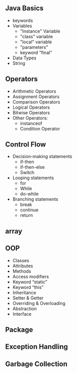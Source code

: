 ## Java Basics  
- keywords
- Variables  
  + "Instance" Variable  
  + "class" variable  
  + "local" variable  
  + "parameters"  
  + keyword “final”  
- Data Types
- String  

## Operators
- Arithmetic Operators
- Assignment Operators
- Comparison Operators
- Logical Operators
- Bitwise Operators
- Other Operators:
 	+ instanceof
  + Condition Operator

## Control Flow   
- Decision-making statements  
  + if-then  
  + if-then-else  
  + Switch  
- Looping statements  
  + for  
  + While  
  + do-while  
- Branching statements 
  + break 
  + continue 
  + return  

## array

## OOP 
- Classes
- Attributes
- Methods
- Access modifiers
- Keyword “static”
- Keyword “this”
- Inheritance
- Setter & Getter
- Overriding & Overloading
- Abstraction
- Interface

## Package  

## Exception Handling  

## Garbage Collection

